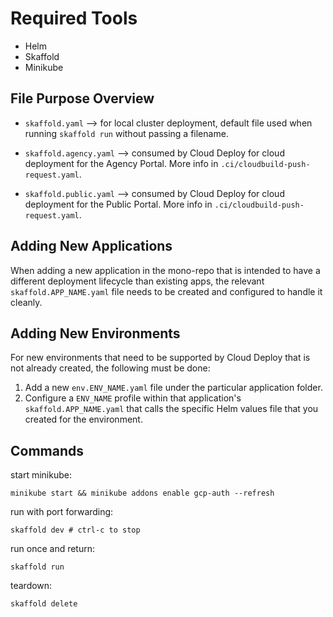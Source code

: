 # Required Tools

- Helm
- Skaffold
- Minikube

## File Purpose Overview

- `skaffold.yaml` --> for local cluster deployment, default file used when running `skaffold run` without passing a filename.

- `skaffold.agency.yaml` --> consumed by Cloud Deploy for cloud deployment for the Agency Portal. More info in `.ci/cloudbuild-push-request.yaml`.
- `skaffold.public.yaml` --> consumed by Cloud Deploy for cloud deployment for the Public Portal. More info in `.ci/cloudbuild-push-request.yaml`.

## Adding New Applications

When adding a new application in the mono-repo that is intended to have a different deployment lifecycle than existing apps, the relevant `skaffold.APP_NAME.yaml` file needs to be created and configured to handle it cleanly.

## Adding New Environments

For new environments that need to be supported by Cloud Deploy that is not already created, the following must be done:

1. Add a new `env.ENV_NAME.yaml` file under the particular application folder.
2. Configure a `ENV_NAME` profile within that application's `skaffold.APP_NAME.yaml` that calls the specific Helm values file that you created for the environment.

## Commands

start minikube:

```shell
minikube start && minikube addons enable gcp-auth --refresh
```

run with port forwarding:

```shell
skaffold dev # ctrl-c to stop
```

run once and return:

```shell
skaffold run
```

teardown:

```shell
skaffold delete
```

